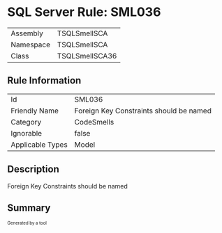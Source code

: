 ﻿# SQL Server Rule: SML036
  
|    |    |
|----|----|
| Assembly | TSQLSmellSCA |
| Namespace | TSQLSmellSCA |
| Class | TSQLSmellSCA36 |
  
## Rule Information
  
|    |    |
|----|----|
| Id | SML036 |
| Friendly Name | Foreign Key Constraints should be named |
| Category | CodeSmells |
| Ignorable | false |
| Applicable Types | Model  |
  
## Description
  
Foreign Key Constraints should be named
  
## Summary
  

  
<sub><sup>Generated by a tool</sup></sub>
